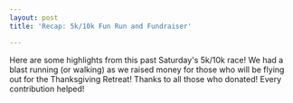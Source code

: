 ```yaml
---
layout: post
title: 'Recap: 5k/10k Fun Run and Fundraiser'

---
```


Here are some highlights from this past Saturday's 5k/10k race! We had a blast running (or walking) as we raised money for those who will be flying out for the Thanksgiving Retreat! Thanks to all those who donated! Every contribution helped!
